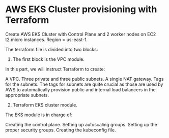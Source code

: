 # AWS EKS Cluster provisioning with Terraform

Create AWS EKS Cluster with Control Plane and 2 worker nodes on EC2 t2.micro instances. Region = us-east-1.

The terraform file is divided into two blocks:
  1. The first block is the VPC module.

  In this part, we will instruct Terraform to create:

  A VPC.
  Three private and three public subnets.
  A single NAT gateway.
  Tags for the subnets.
  The tags for subnets are quite crucial as those are used by AWS to automatically provision public 
  and internal load balancers in the appropriate subnets.

  2. Terraform EKS cluster module.
  
  The EKS module is in charge of:

  Creating the control plane.
  Setting up autoscaling groups.
  Setting up the proper security groups.
  Creating the kubeconfig file.

